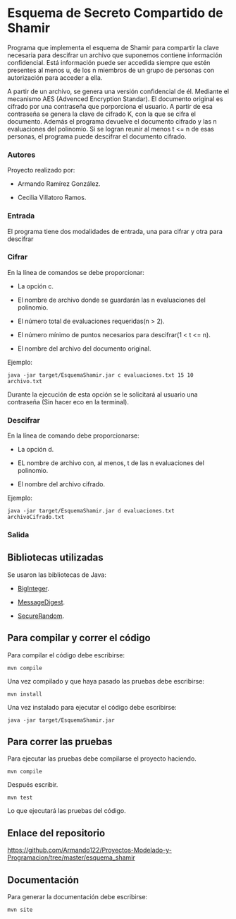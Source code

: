 # Esquema de Secreto Compartido de Shamir

Programa que implementa el esquema de Shamir para compartir la clave necesaria para descifrar un archivo que suponemos contiene información confidencial. Está información puede ser accedida siempre que estén presentes al menos u, de los n miembros de un grupo de personas con autorización para acceder a ella.

A partir de un archivo, se genera una versión confidencial de él. Mediante el mecanismo AES (Advenced Encryption Standar). El documento original es cifrado por una contraseña que porporciona el usuario. A partir de esa contraseña se genera la clave de cifrado K, con la que se cifra el documento. Además el programa devuelve el documento cifrado y las n evaluaciones del polinomio. Si se logran reunir al menos t <= n de esas personas, el programa puede descifrar el documento cifrado.

### Autores

Proyecto realizado por:

* Armando Ramírez González.

* Cecilia Villatoro Ramos.

### Entrada

El programa tiene dos modalidades de entrada, una para cifrar y otra para descifrar

### Cifrar

En la línea de comandos se debe proporcionar:
* La opción c.

* El nombre de archivo donde se guardarán las n evaluaciones del polinomio.

* El número total de evaluaciones requeridas(n > 2).

* El número mínimo de puntos necesarios para descifrar(1 < t <= n).

* El nombre del archivo del documento original.

Ejemplo:

```
java -jar target/EsquemaShamir.jar c evaluaciones.txt 15 10 archivo.txt
```

Durante la ejecución de esta opción se le solicitará al usuario una contraseña (Sin hacer eco en la terminal).

### Descifrar

En la línea de comando debe proporcionarse:

* La opción d.

* EL nombre de archivo con, al menos, t de las n evaluaciones del polinomio.

* El nombre del archivo cifrado.

Ejemplo:

```
java -jar target/EsquemaShamir.jar d evaluaciones.txt archivoCifrado.txt
```

### Salida


## Bibliotecas utilizadas

Se usaron las bibliotecas de Java:

* [BigInteger](https://docs.oracle.com/javase/7/docs/api/java/math/BigInteger.html).

* [MessageDigest](https://docs.oracle.com/javase/7/docs/api/java/security/MessageDigest.html).

* [SecureRandom]().

## Para compilar y correr el código

Para compilar el código debe escribirse:

```
mvn compile
```

Una vez compilado y que haya pasado las pruebas debe escribirse:

```
mvn install
```

Una vez instalado para ejecutar el código debe escribirse:

```
java -jar target/EsquemaShamir.jar
```

## Para correr las pruebas

Para ejecutar las pruebas debe compilarse el proyecto haciendo.

```
mvn compile
```

Después escribir.

```
mvn test
```

Lo que ejecutará las pruebas del código.

## Enlace del repositorio

https://github.com/Armando122/Proyectos-Modelado-y-Programacion/tree/master/esquema_shamir

## Documentación

Para generar la documentación debe escribirse:

```
mvn site
```





